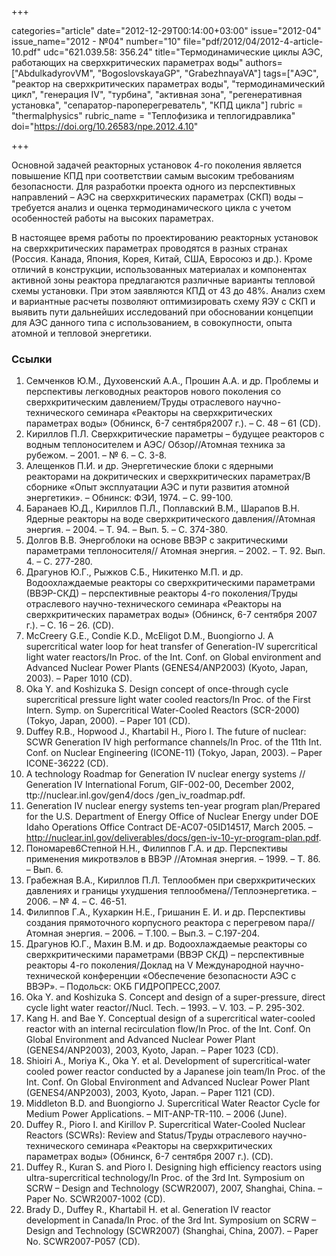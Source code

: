 +++

categories="article"
date="2012-12-29T00:14:00+03:00"
issue="2012-04"
issue_name="2012 - №04"
number="10"
file="pdf/2012/04/2012-4-article-10.pdf"
udc="621.039.58: 356.24"
title="Термодинамические циклы АЭС, работающих на сверхкритических параметрах воды"
authors=["AbdulkadyrovVM", "BogoslovskayaGP", "GrabezhnayaVA"]
tags=["АЭС", "реактор на сверхкритических параметрах воды", "термодинамический цикл", "генерация IV", "турбина", "активная зона", "регенеративная установка", "сепаратор-пароперегреватель", "КПД цикла"]
rubric = "thermalphysics"
rubric_name = "Теплофизика и теплогидравлика"
doi="https://doi.org/10.26583/npe.2012.4.10"

+++

Основной задачей реакторных установок 4-го поколения является повышение КПД при соответствии самым высоким требованиям безопасности. Для разработки проекта одного из перспективных направлений – АЭС на сверхкритических параметрах (СКП) воды – требуется анализ и оценка термодинамического цикла с учетом особенностей работы на высоких параметрах.

В настоящее время работы по проектированию реакторных установок на сверхкритических параметрах проводятся в разных странах (Россия. Канада, Япония, Корея, Китай, США, Евросоюз и др.). Кроме отличий в конструкции, использованных материалах и компонентах активной зоны реактора предлагаются различные варианты тепловой схемы установки. При этом заявляются КПД от 43 до 48%. Анализ схем и вариантные расчеты позволяют оптимизировать схему ЯЭУ с СКП и выявить пути дальнейших исследований при обосновании концепции для АЭС данного типа с использованием, в совокупности, опыта атомной и тепловой энергетики.

### Ссылки

1. Семченков Ю.М., Духовенский А.А., Прошин А.А. и др. Проблемы и перспективы легководных реакторов нового поколения со сверхкритическим давлением/Труды отраслевого научно-технического семинара «Реакторы на сверхкритических параметрах воды» (Обнинск, 6-7 сентября2007 г.). – С. 48 – 61 (СD).
2. Кириллов П.Л. Сверхкритические параметры – будущее реакторов с водным теплоносителем и АЭС/ Обзор//Атомная техника за рубежом. – 2001. – № 6. – С. 3-8.
3. Алещенков П.И. и др. Энергетические блоки с ядерными реакторами на докритических и сверхкритических параметрах/В сборнике «Опыт эксплуатации АЭС и пути развития атомной энергетики». – Обнинск: ФЭИ, 1974. – С. 99-100.
4. Баранаев Ю.Д., Кириллов П.Л., Поплавский В.М., Шарапов В.Н. Ядерные реакторы на воде сверхкритического давления//Атомная энергия. – 2004. – Т. 94. – Вып. 5. – С. 374-380.
5. Долгов В.В. Энергоблоки на основе ВВЭР с закритическими параметрами теплоносителя// Атомная энергия. – 2002. – Т. 92. Вып. 4. – С. 277-280.
6. Драгунов Ю.Г., Рыжков С.Б., Никитенко М.П. и др. Водоохлаждаемые реакторы со сверхкритическими параметрами (ВВЭР-СКД) – перспективные реакторы 4-го поколения/Труды отраслевого научно-технического семинара «Реакторы на сверхкритических параметрах воды» (Обнинск, 6-7 сентября 2007 г.). – С. 16 – 26. (CD).
7. McCreery G.E., Condie K.D., McEligot D.M., Buongiorno J. A supercritical water loop for heat transfer of Generation-IV supercritical light water reactors/In Proc. of the Int. Conf. on Global environment and Advanced Nuclear Power Plants (GENES4/ANP2003) (Kyoto, Japan, 2003). – Paper 1010 (CD).
8. Oka Y. and Koshizuka S. Design concept of once-through cycle supercritical pressure light water cooled reactors/In Proc. of the First Intern. Symp. on Supercritical Water-Cooled Reactors (SCR-2000) (Tokyo, Japan, 2000). – Paper 101 (CD).
9. Duffey R.B., Hopwood J., Khartabil H., Pioro I. The future of nuclear: SCWR Generation IV high performance channels/In Proc. of the 11th Int. Conf. on Nuclear Engineering (ICONE-11) (Tokyo, Japan, 2003). – Paper ICONE-36222 (CD).
10. A technology Roadmap for Generation IV nuclear energy systems // Generation IV International Forum, GIF-002-00, December 2002, ttp://nuclear.inl.gov/gen4/docs /gen_iv_roadmap.pdf.
11. Generation IV nuclear energy systems ten-year program plan/Prepared for the U.S. Department of Energy Office of Nuclear Energy under DOE Idaho Operations Office Contract DE-AC07-05ID14517, March 2005. – http://nuclear.inl.gov/deliverables/docs/gen-iv-10-yr-program-plan.pdf.
12. Пономарев6Степной Н.Н., Филиппов Г.А. и др. Перспективы применения микротвэлов в ВВЭР //Атомная энергия. – 1999. – Т. 86. – Вып. 6.
13. Грабежная В.А., Кириллов П.Л. Теплообмен при сверхкритических давлениях и границы ухудшения теплообмена//Теплоэнергетика. – 2006. – № 4. – С. 46-51.
14. Филиппов Г.А., Кухаркин Н.Е., Гришанин Е. И. и др. Перспективы создания прямоточного корпусного реактора с перегревом пара//Атомная энергия. – 2006. – Т.100. – Вып.3. – С.197-204.
15. Драгунов Ю.Г., Махин В.М. и др. Водоохлаждаемые реакторы со сверхкритическими параметрами (ВВЭР СКД) – перспективные реакторы 4-го поколения/Доклад на V Международной научно-технической конференции «Обеспечение безопасности АЭС с ВВЭР». – Подольск: ОКБ ГИДРОПРЕСС,2007.
16. Oka Y. and Koshizuka S. Concept and design of a super-pressure, direct cycle light water reactor//Nucl. Tech. – 1993. – V. 103. – P. 295-302.
17. Kang H. and Bae Y. Conceptual design of a supercritical water-cooled reactor with an internal recirculation flow/In Proc. of the Int. Conf. On Global Environment and Advanced Nuclear Power Plant (GENES4/ANP2003), 2003, Kyoto, Japan. – Paper 1023 (CD).
18. Shioiri A., Moriya K., Oka Y. et al. Development of supercritical-water cooled power reactor conducted by a Japanese join team/In Proc. of the Int. Conf. On Global Environment and Advanced Nuclear Power Plant (GENES4/ANP2003), 2003, Kyoto, Japan. – Paper 1121 (CD).
19. Middleton B.D. and Buongiorno J. Supercritical Water Reactor Cycle for Medium Power Applications. – MIT-ANP-TR-110. – 2006 (June).
20. Duffey R., Pioro I. and Kirillov P. Supercritical Water-Cooled Nuclear Reactors (SCWRs): Review and Status/Труды отраслевого научно-технического семинара «Реакторы на сверхкритических параметрах воды» (Обнинск, 6-7 сентября 2007 г.). (СD).
21. Duffey R., Kuran S. and Pioro I. Designing high efficiency reactors using ultra-supercritical technology/In Proc. of the 3rd Int. Symposium on SCRW – Design and Technology (SCWR2007), 2007, Shanghai, China. – Paper No. SCWR2007-1002 (CD).
22. Brady D., Duffey R., Khartabil H. et al. Generation IV reactor development in Canada/In Proc. of the 3rd Int. Symposium on SCRW – Design and Technology (SCWR2007) (Shanghai, China, 2007). – Paper No. SCWR2007-P057 (CD).